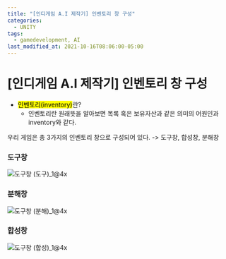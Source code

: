 ```yaml
---
title: "[인디게임 A.I 제작기] 인벤토리 창 구성"
categories:
  - UNITY
tags:
  - gamedevelopment, AI
last_modified_at: 2021-10-16T08:06:00-05:00
---
```

# [인디게임 A.I 제작기] 인벤토리 창 구성
- <mark>인벤토리(inventory)</mark>란?
  - 인벤토리란 원래뜻을 알아보면 목록 혹은 보유자산과 같은 의미의 어원인과 inventory와 같다.


우리 게임은 총 3가지의 인벤토리 창으로 구성되어 있다. -> 도구창, 합성창, 분해창
### 도구창
![도구창 (도구)_1@4x](https://user-images.githubusercontent.com/69496570/137615857-a5b0e183-a99e-40dd-98ac-9886637b9767.png)

### 분해창
![도구창 (분해)_1@4x](https://user-images.githubusercontent.com/69496570/137615860-ec1ffe45-27ac-4e5f-b19a-54511fa47259.png)

### 합성창
![도구창 (합성)_1@4x](https://user-images.githubusercontent.com/69496570/137615861-6436d448-3983-443a-83de-f1eefe7bc11e.png)
